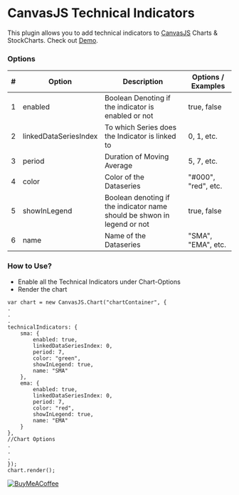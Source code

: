 CanvasJS Technical Indicators
=====================================

This plugin allows you to add technical indicators to [CanvasJS](https://canvasjs.com/) Charts & StockCharts. Check out [Demo](https://vishwas-r.github.io/CanvasJS-Technical-Indicators/).

### Options

| #   | Option | Description | Options / Examples |
| --- | --- | --- | --- |
| 1   | enabled | Boolean Denoting if the indicator is enabled or not | true, false |
| 2   | linkedDataSeriesIndex | To which Series does the Indicator is linked to | 0, 1, etc. |
| 3   | period | Duration of Moving Average | 5, 7, etc. |
| 4   | color | Color of the Dataseries | "#000", "red", etc. |
| 5   | showInLegend | Boolean denoting if the indicator name should be shwon in legend or not | true, false |
| 6   | name | Name of the Dataseries | "SMA", "EMA", etc. |

### How to Use?

* Enable all the Technical Indicators under Chart-Options
* Render the chart
```
var chart = new CanvasJS.Chart("chartContainer", {
.
.
.
technicalIndicators: {
	sma: {
		enabled: true,
		linkedDataSeriesIndex: 0,
		period: 7,
		color: "green",
		showInLegend: true,
		name: "SMA"
	},
	ema: {
		enabled: true,
		linkedDataSeriesIndex: 0,
		period: 7,
		color: "red",
		showInLegend: true,
		name: "EMA"
	}
},
//Chart Options
.
.
.
});
chart.render();
```

[![BuyMeACoffee](https://cdn.buymeacoffee.com/buttons/v2/default-yellow.png)](https://www.buymeacoffee.com/vishwas.r)
